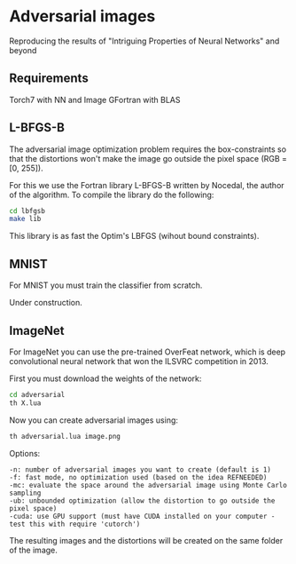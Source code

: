 # Adversarial images

Reproducing the results of "Intriguing Properties of Neural Networks" and beyond

## Requirements

Torch7 with NN and Image
GFortran with BLAS

## L-BFGS-B

The adversarial image optimization problem requires the box-constraints so that the distortions won't make the image go outside the pixel space (RGB = [0, 255]).

For this we use the Fortran library L-BFGS-B written by Nocedal, the author of the algorithm. To compile the library do the following:
```bash
cd lbfgsb
make lib
```
This library is as fast the Optim's LBFGS (wihout bound constraints).

## MNIST

For MNIST you must train the classifier from scratch.

Under construction.

## ImageNet

For ImageNet you can use the pre-trained OverFeat network, which is deep convolutional neural network that won the ILSVRC competition in 2013.

First you must download the weights of the network:
```bash
cd adversarial
th X.lua
```
  
Now you can create adversarial images using:
```bash
th adversarial.lua image.png
```

Options:
```
-n: number of adversarial images you want to create (default is 1)
-f: fast mode, no optimization used (based on the idea REFNEEDED)
-mc: evaluate the space around the adversarial image using Monte Carlo sampling
-ub: unbounded optimization (allow the distortion to go outside the pixel space)
-cuda: use GPU support (must have CUDA installed on your computer - test this with require 'cutorch')
```

The resulting images and the distortions will be created on the same folder of the image.

